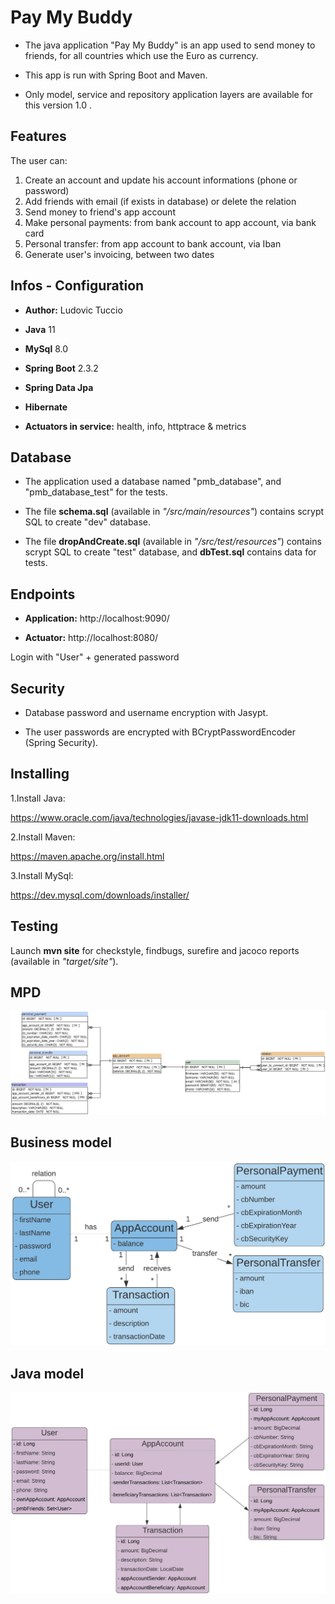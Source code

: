 # Pay My Buddy

- The java application "Pay My Buddy" is an app used to send money to friends, for all countries which use the Euro as currency.

- This app is run with Spring Boot and Maven.

- Only model, service and repository application layers are available for this version 1.0 .

## Features

The user can:

<ol>
	<li>Create an account and update his account informations (phone or password)</li> 	
	<li>Add friends with email (if exists in database) or delete the relation</li> 
	<li>Send money to friend's app account</li> 
	<li>Make personal payments: from bank account to app account, via bank card</li>
	<li>Personal transfer: from app account to bank account, via Iban</li> 		
	<li>Generate user's invoicing, between two dates</li> 
</ol>

## Infos - Configuration

- **Author:** Ludovic Tuccio

- **Java** 11

- **MySql** 8.0

- **Spring Boot** 2.3.2

- **Spring Data Jpa**

- **Hibernate**

- **Actuators in service:** health, info, httptrace & metrics

## Database

- The application used a database named "pmb_database", and "pmb_database_test" for the tests.

- The file **schema.sql** (available in *"/src/main/resources"*) contains scrypt SQL to create "dev" database.

- The file **dropAndCreate.sql** (available in *"/src/test/resources"*) contains scrypt SQL to create "test" database, and **dbTest.sql** contains data for tests.

## Endpoints

- **Application:**  http://localhost:9090/ 

- **Actuator:**  http://localhost:8080/ 

Login with "User" + generated password


## Security

- Database password and username encryption with Jasypt. 

- The user passwords are encrypted with BCryptPasswordEncoder (Spring Security).

## Installing

1.Install Java:

https://www.oracle.com/java/technologies/javase-jdk11-downloads.html

2.Install Maven:

https://maven.apache.org/install.html

3.Install MySql:

https://dev.mysql.com/downloads/installer/

## Testing

Launch **mvn site** for checkstyle, findbugs, surefire and jacoco reports (available in *"target/site"*).

## MPD

![Screenshot](MPD.png)

## Business model

![Screenshot](Modele_metier.png)

## Java model

![Screenshot](Modele_java.png)
